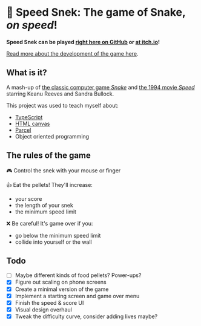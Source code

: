 # 🐍 Speed Snek: The game of Snake, _on speed_!

**Speed Snek can be played [right here on GitHub](https://thekakkun.github.io/speed-snek/) or [at itch.io](https://kakkun.itch.io/speed-snek/)!**

[Read more about the development of the game here](https://thekakkun.github.io/blog?tag=speed+snek).

## What is it?

A mash-up of [the classic computer game _Snake_](<https://en.wikipedia.org/wiki/Snake_(video_game_genre)>) and [the 1994 movie _Speed_](<https://en.wikipedia.org/wiki/Speed_(1994_film)>) starring Keanu Reeves and Sandra Bullock.

This project was used to teach myself about:

- [TypeScript](https://www.typescriptlang.org/)
- [HTML canvas](https://developer.mozilla.org/en-US/docs/Web/API/Canvas_API)
- [Parcel](https://parceljs.org/)
- Object oriented programming

## The rules of the game

🎮 Control the snek with your mouse or finger

👍 Eat the pellets! They'll increase:

- your score
- the length of your snek
- the minimum speed limit

❌ Be careful! It's game over if you:

- go below the minimum speed limit
- collide into yourself or the wall

## Todo

- [ ] Maybe different kinds of food pellets? Power-ups?
- [x] Figure out scaling on phone screens
- [x] Create a minimal version of the game
- [x] Implement a starting screen and game over menu
- [x] Finish the speed & score UI
- [x] Visual design overhaul
- [x] Tweak the difficulty curve, consider adding lives maybe?
